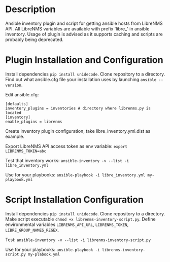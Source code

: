 # Description 
Ansible inventory plugin and script for getting ansible hosts from LibreNMS API. All LibreNMS variables are available with prefix 'libre_' in ansible inventory. Usage of plugin is advised as it supports caching and scripts are probably being deprecated.
# Plugin Installation and Configuration
Install dependencies `pip install unidecode`. 
Clone repository to a directory.
Find out what ansible.cfg file your installation uses by launching `ansible --version`. 

Edit ansible.cfg:
```
[defaults]
inventory_plugins = inventories # directory where librenms.py is located
[inventory]
enable_plugins = librenms
```
Create inventory plugin configuration, take libre_inventory.yml.dist as example. 

Export LibreNMS API access token as env variable: `export LIBRENMS_TOKEN=abc`

Test that inventory works: `ansible-inventory -v --list -i libre_inventory.yml`

Use for your playbooks: `ansible-playbook -i libre_inventory.yml my-playbook.yml`

# Script Installation Configuration 
Install dependencies `pip install unidecode`. 
Clone repository to a directory.
Make script executable `chmod +x librenms-inventory-script.py`. Define environmental variables `LIBRENMS_API_URL`, `LIBRENMS_TOKEN`, `LIBRE_GROUP_NAMES_REGEX`. 

Test: `ansible-inventory -v --list -i librenms-inventory-script.py`

Use for your playbooks: `ansible-playbook -i librenms-inventory-script.py my-plabook.yml`